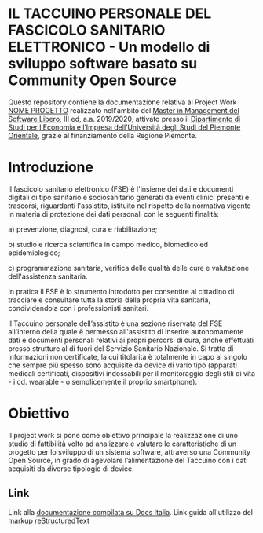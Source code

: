 IL TACCUINO PERSONALE DEL FASCICOLO SANITARIO ELETTRONICO - Un modello di sviluppo software basato su Community Open Source
===================

Questo repository contiene la documentazione relativa al Project Work [NOME PROGETTO]() realizzato nell'ambito del [Master in Management del Software Libero](https://www.managementsoftwarelibero.it/), III ed, a.a. 2019/2020, attivato presso il [Dipartimento di Studi per l’Economia e l’Impresa dell’Università degli Studi del Piemonte Orientale](https://www.uniupo.it/tuttostudenti/lofferta-formativa-colpo-docchio/i-master/i-livello/management-software-libero-iii-ed), grazie al finanziamento della Regione Piemonte.


Introduzione
============
Il fascicolo sanitario elettronico (FSE) è l'insieme dei dati e documenti digitali di tipo sanitario e sociosanitario generati da eventi clinici presenti e trascorsi, riguardanti l'assistito, istituito nel rispetto della normativa vigente in materia di protezione dei dati personali con le seguenti finalità:

a) prevenzione, diagnosi, cura e riabilitazione;

b) studio e ricerca scientifica in campo medico, biomedico ed epidemiologico;

c) programmazione sanitaria, verifica delle qualità delle cure e valutazione dell'assistenza sanitaria.

In pratica il FSE è lo strumento introdotto per consentire al cittadino di tracciare e consultare tutta la storia della propria vita sanitaria, condividendola con i professionisti sanitari.

Il Taccuino personale dell’assistito è una sezione riservata del FSE all'interno della quale è permesso all'assistito di inserire autonomamente dati e documenti personali relativi ai propri percorsi di cura, anche effettuati presso strutture al di fuori del Servizio Sanitario Nazionale. Si tratta  di informazioni non certificate, la cui titolarità è totalmente in capo al singolo che sempre più spesso sono acquisite da device di vario tipo  (apparati medicali certificati, dispositivi indossabili per il monitoraggio degli stili di vita -  i cd. wearable - o semplicemente il proprio smartphone).

Obiettivo
=========
Il project work si pone come obiettivo principale la realizzazione di uno studio di fattibilità volto ad analizzare e valutare le caratteristiche di un progetto per lo sviluppo di un sistema software, attraverso una Community Open Source, in grado di agevolare l’alimentazione del Taccuino con i dati acquisiti da diverse tipologie di device.


Link
----

Link alla [documentazione compilata su Docs Italia]().
Link guida all'utilizzo del markup [reStructuredText](https://www.sphinx-doc.org/en/master/usage/restructuredtext/basics.html)
